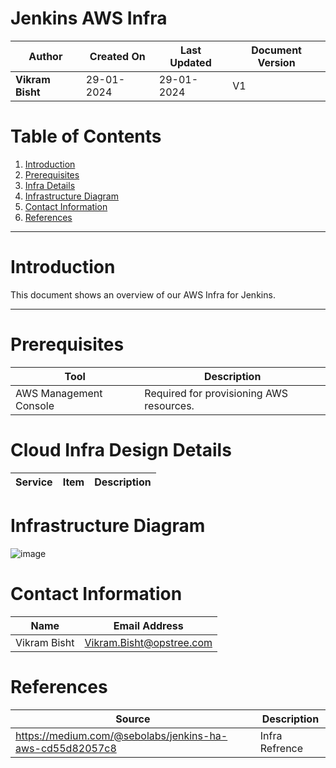 # Jenkins AWS Infra

| **Author**           | **Created On** | **Last Updated** | **Document Version** |
| -------------------- | -------------- | ---------------- | -------------------- |
| **Vikram Bisht**     | 29-01-2024     | 29-01-2024       | V1                   |


# Table of Contents

1. [Introduction](#introduction)
2. [Prerequisites](#prerequisites)
3. [Infra Details](#infra-details)
4. [Infrastructure Diagram](#infrastructure-diagram)
5. [Contact Information](#contact-information)
6. [References](#References)

***
# Introduction
This document shows an overview of our AWS Infra for Jenkins. 

***
# Prerequisites
| Tool                  | Description                                  |
|-----------------------|----------------------------------------------|
| AWS Management Console | Required for provisioning AWS resources.    |

# Cloud Infra Design  Details

| Service         | Item                  | Description                                         |
|-----------------|-----------------------|-----------------------------------------------------|




# Infrastructure Diagram

![image](https://github.com/avengers-p7/Documentation/assets/79625874/61ab2369-21e0-4ac5-b044-ddf02a9a1804)

# Contact Information

|  Name                     |        	Email Address           |
| ------------              | --------------------------------|
| Vikram Bisht              |  Vikram.Bisht@opstree.com       |  

# References

|  Source                                                                                 |        Description                 |
| ------------                                                                            | -----------------------            |
| https://medium.com/@sebolabs/jenkins-ha-aws-cd55d82057c8                                | Infra Refrence                     |  
